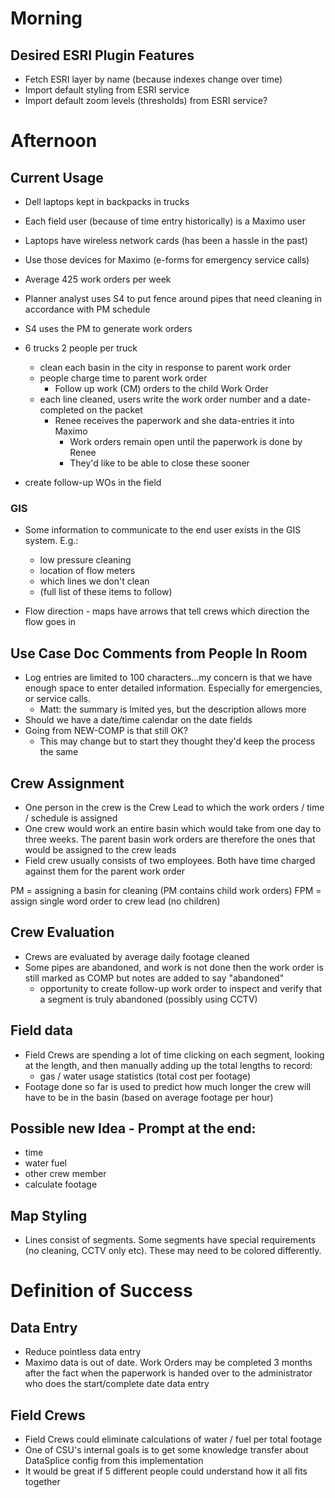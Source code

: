 
# Morning

## Desired ESRI Plugin Features

- Fetch ESRI layer by name (because indexes change over time)
- Import default styling from ESRI service
- Import default zoom levels (thresholds) from ESRI service?

# Afternoon

## Current Usage

- Dell laptops kept in backpacks in trucks
- Each field user (because of time entry historically) is a Maximo user
- Laptops have wireless network cards (has been a hassle in the past)
- Use those devices for Maximo (e-forms for emergency service calls)
- Average 425 work orders per week

- Planner analyst uses S4 to put fence around pipes that need cleaning in accordance with PM schedule

- S4 uses the PM to generate work orders

- 6 trucks 2 people per truck
  - clean each basin in the city in response to parent work order
  - people charge time to parent work order
    - Follow up work (CM) orders to the child Work Order
  - each line cleaned, users write the work order number and a date-completed on the packet
    - Renee receives the paperwork and she data-entries it into Maximo
      - Work orders remain open until the paperwork is done by Renee
      - They'd like to be able to close these sooner
- create follow-up WOs in the field

### GIS

- Some information to communicate to the end user exists in the GIS system. E.g.:
  - low pressure cleaning
  - location of flow meters
  - which lines we don't clean
  - (full list of these items to follow)

- Flow direction - maps have arrows that tell crews which direction the flow goes in

## Use Case Doc Comments from People In Room

- Log entries are limited to 100 characters...my concern is that we have enough space to enter detailed information. Especially for emergencies, or service calls.
  - Matt: the summary is lmited yes, but the description allows more
- Should we have a date/time calendar on the date fields
- Going from NEW-COMP is that still OK?
  - This may change but to start they thought they'd keep the process the same

## Crew Assignment

- One person in the crew is the Crew Lead to which the work orders / time / schedule is assigned
- One crew would work an entire basin which would take from one day to three weeks. The parent basin work orders are therefore the ones that would be assigned to the crew leads
- Field crew usually consists of two employees. Both have time charged against them for the parent work order

PM = assigning a basin for cleaning (PM contains child work orders)
FPM = assign single word order to crew lead (no children)

## Crew Evaluation

- Crews are evaluated by average daily footage cleaned
- Some pipes are abandoned, and work is not done then the work order is still marked as COMP but notes are added to say "abandoned"
  - opportunity to create follow-up work order to inspect and verify that a segment is truly abandoned (possibly using CCTV)

## Field data

- Field Crews are spending a lot of time clicking on each segment, looking at the length, and then manually adding up the total lengths to record:
  - gas / water usage statistics (total cost per footage)
- Footage done so far is used to predict how much longer the crew will have to be in the basin (based on average footage per hour)

## Possible new Idea - Prompt at the end:
- time
- water fuel
- other crew member
- calculate footage


## Map Styling

- Lines consist of segments. Some segments have special requirements (no cleaning, CCTV only etc). These may need to be colored differently.

# Definition of Success

## Data Entry
- Reduce pointless data entry
- Maximo data is out of date. Work Orders may be completed 3 months after the fact when the paperwork is handed over to the administrator who does the start/complete date data entry

## Field Crews
- Field Crews could eliminate calculations of water / fuel per total footage
- One of CSU's internal goals is to get some knowledge transfer about DataSplice config from this implementation
- It would be great if 5 different people could understand how it all fits together
